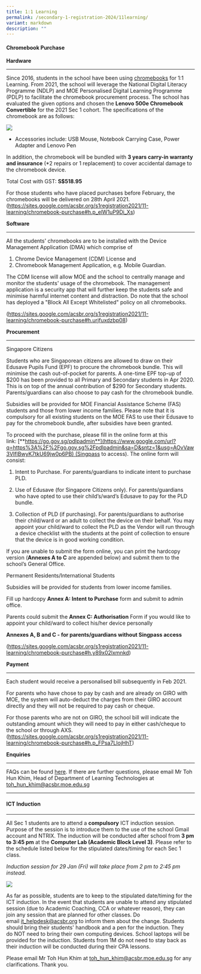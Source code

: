 ```yaml
---
title: 1:1 Learning
permalink: /secondary-1-registration-2024/11learning/
variant: markdown
description: ""
---
```

#### **Chromebook Purchase** #####

**Hardware**

----------------------------------------------------
Since 2016, students in the school have been using [chromebooks](https://www.google.com/chromebook/) for 1:1 Learning. From 2021, the school will leverage the National Digital Literacy Programme (NDLP) and MOE Personalised Digital Learning Programme (PDLP) to facilitate the chromebook procurement process. The school has evaluated the given options and chosen the **Lenovo 500e Chromebook Convertible** for the 2021 Sec 1 cohort. The specifications of the chromebook are as follows:

![](https://lh3.googleusercontent.com/6coCG5AjCRM4kxmWt-Wh2ZnzbowZ5Ak_9B8hoIhEvZSgmZn5OWCFXMfGF9XaA7vL4J0rTUGJOtt-TEmJJKo_Uf9AOUINPAh7ya39gSUiahBuqbiiyaJloT9dmdBMkOm2=w1280)

*   Accessories include: USB Mouse, Notebook Carrying Case, Power Adapter and Lenovo Pen
    

In addition, the chromebook will be bundled with **3 years carry-in warranty and insurance** (\*2 repairs or 1 replacement) to cover accidental damage to the chromebook device.

Total Cost with GST: **S$518.95**

For those students who have placed purchases before February, the chromebooks will be delivered on 28th April 2021.
(https://sites.google.com/acsbr.org/s1registration2021/11-learning/chromebook-purchase#h.p_elW1uP9Di_Xs)

**Software**


--------------------------------------------------------------------------------------------------------------------------

All the students' chromebooks are to be installed with the Device Management Application (DMA) which comprise of

1. Chrome Device Management (CDM) License and
2. Chromebook Management Application, e.g. Mobile Guardian.
    

The CDM license will allow MOE and the school to centrally manage and monitor the students' usage of the chromebook. The management application is a security app that will further keep the students safe and minimise harmful internet content and distraction. Do note that the school has deployed a "Block All Except Whitelisted" policy on all chromebooks.

(https://sites.google.com/acsbr.org/s1registration2021/11-learning/chromebook-purchase#h.urjfuxdzbp08)

**Procurement**


---------------------------------------------------------------------------------------------------------------------------

Singapore Citizens

Students who are Singaporean citizens are allowed to draw on their Edusave Pupils Fund (EPF) to procure the chromebook bundle. This will minimise the cash out-of-pocket for parents. A one-time EPF top-up of $200 has been provided to all Primary and Secondary students in Apr 2020. This is on top of the annual contribution of $290 for Secondary students. Parents/guardians can also choose to pay cash for the chromebook bundle.

Subsidies will be provided for MOE Financial Assistance Scheme (FAS) students and those from lower income families. Please note that it is compulsory for all existing students on the MOE FAS to use their Edusave to pay for the chromebook bundle, after subsidies have been granted.

To proceed with the purchase, please fill in the online form at this link: [**https://go.gov.sg/pdlpadmin**](https://www.google.com/url?q=https%3A%2F%2Fgo.gov.sg%2Fpdlpadmin&sa=D&sntz=1&usg=AOvVaw3VIflBwyK7tkU69jw0p6PB) (Singpass to access). The online form will consist:

1.  Intent to Purchase. For parents/guardians to indicate intent to purchase PLD.
    
2.  Use of Edusave (for Singapore Citizens only). For parents/guardians who have opted to use their child’s/ward’s Edusave to pay for the PLD bundle.
    
3.  Collection of PLD (if purchasing). For parents/guardians to authorise their child/ward or an adult to collect the device on their behalf. You may appoint your child/ward to collect the PLD as the Vendor will run through a device checklist with the students at the point of collection to ensure that the device is in good working condition.
    

If you are unable to submit the form online, you can print the hardcopy version (**Annexes A to C** are appended below) and submit them to the school’s General Office.

  

Permanent Residents/International Students

Subsidies will be provided for students from lower income families.

Fill up hardcopy **Annex A: Intent to Purchase** form and submit to admin office.

Parents could submit the **Annex C: Authorisation** Form if you would like to appoint your child/ward to collect his/her device personally

**Annexes A, B and C - for parents/guardians without Singpass access**

(https://sites.google.com/acsbr.org/s1registration2021/11-learning/chromebook-purchase#h.y89x02lxmnkd)

**Payment**

-----------------------------------------------------------------------------------------------------------------------

Each student would receive a personalised bill subsequently in Feb 2021.

For parents who have chose to pay by cash and are already on GIRO with MOE, the system will auto-deduct the charges from their GIRO account directly and they will not be required to pay cash or cheque.

For those parents who are not on GIRO, the school bill will indicate the outstanding amount which they will need to pay in either cash/cheque to the school or through AXS.
(https://sites.google.com/acsbr.org/s1registration2021/11-learning/chromebook-purchase#h.p_FPsa7LIojHhT)

**Enquiries**


---------------------------------------------------------------------------------------------------------------------------

FAQs can be found [here](https://sites.google.com/acsbr.org/s1registration2021/11-learning/chromebook-faq). If there are further questions, please email Mr Toh Hun Khim, Head of Department of Learning Technologies at [toh\_hun\_khim@acsbr.moe.edu.sg](mailto:toh_hun_khim@acsbr.moe.edu.sg)

--------------------------------------------------------------------------------------------------------------------------------------

#### **ICT Induction** ####

--------------------------------------------------------------------------------------------------------------------------------------

All Sec 1 students are to attend a **compulsory** ICT induction session. Purpose of the session is to introduce them to the use of the school Gmail account and NTRIX. The induction will be conducted after school from **3 pm to 3:45 pm** at the **Computer Lab (Academic Block Level 3)**. Please refer to the schedule listed below for the stipulated dates/timing for each Sec 1 class.

_Induction session for 29 Jan (Fri) will take place from 2 pm to 2:45 pm instead._

![](https://lh3.googleusercontent.com/i7k7YmX3Eg8xc_1LHCcZ6G4Vy0Zl4BQqtXaXutkx-12E1USLQbyU6UnoBi0ns4qkgDrxp83U0E_hjTeGdVPQ9Dg1Yh4lS3y_9SU3cSyNaOyUq3ZbqqYLk9MePhQgECw3ww=w1280)

As far as possible, students are to keep to the stipulated date/timing for the ICT induction. In the event that students are unable to attend any stipulated session (due to Academic Coaching, CCA or whatever reason), they can join any session that are planned for other classes. Do email [it\_helpdesk@acsbr.org](mailto:it_helpdesk@acsbr.org) to inform them about the change. Students should bring their students' handbook and a pen for the induction. They do NOT need to bring their own computing devices. School laptops will be provided for the induction. Students from 1M do not need to stay back as their induction will be conducted during their CPA lessons.

Please email Mr Toh Hun Khim at [toh\_hun\_khim@acsbr.moe.edu.sg](mailto:toh_hun_khim@acsbr.moe.edu.sg) for any clarifications. Thank you.